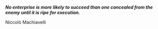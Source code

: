 _**No enterprise is more likely to succeed than one concealed from the enemy until it is ripe for execution.**_

Niccolò Machiavelli
